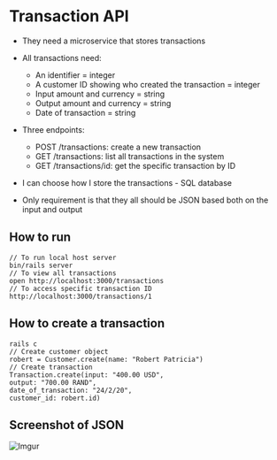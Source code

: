 # Transaction API

- They need a microservice that stores transactions 
- All transactions need:
    - An identifier = integer
    - A customer ID showing who created the transaction = integer
    - Input amount and currency = string
    - Output amount and currency = string
    - Date of transaction = string

- Three endpoints:
    - POST /transactions: create a new transaction
    - GET /transactions: list all transactions in the system
    - GET /transactions/id: get the specific transaction by ID

- I can choose how I store the transactions - SQL database
- Only requirement is that they all should be JSON based both on the input and output

## How to run
```
// To run local host server
bin/rails server
// To view all transactions
open http://localhost:3000/transactions
// To access specific transaction ID
http://localhost:3000/transactions/1
```

## How to create a transaction
```
rails c
// Create customer object
robert = Customer.create(name: "Robert Patricia")
// Create transaction
Transaction.create(input: "400.00 USD", 
output: "700.00 RAND", 
date_of_transaction: "24/2/20", 
customer_id: robert.id)
```

## Screenshot of JSON
![Imgur](https://i.imgur.com/vpUF4gu.png)
